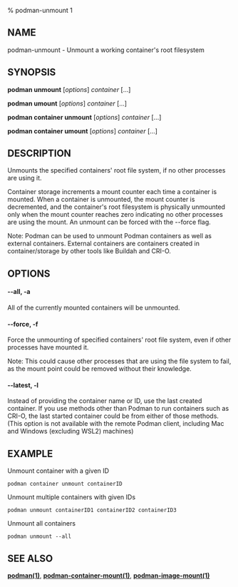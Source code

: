 % podman-unmount 1

## NAME
podman\-unmount - Unmount a working container's root filesystem

## SYNOPSIS
**podman unmount** [*options*] *container* [...]

**podman umount** [*options*] *container* [...]

**podman container unmount** [*options*] *container* [...]

**podman container umount** [*options*] *container* [...]

## DESCRIPTION
Unmounts the specified containers' root file system, if no other processes
are using it.

Container storage increments a mount counter each time a container is mounted.
When a container is unmounted, the mount counter is decremented, and the
container's root filesystem is physically unmounted only when the mount
counter reaches zero indicating no other processes are using the mount.
An unmount can be forced with the --force flag.

Note: Podman can be used to unmount Podman containers as well as external containers.
External containers are containers created in container/storage by other tools like
Buildah and CRI-O.

## OPTIONS
#### **--all**, **-a**

All of the currently mounted containers will be unmounted.

#### **--force**, **-f**

Force the unmounting of specified containers' root file system, even if other
processes have mounted it.

Note: This could cause other processes that are using the file system to fail,
as the mount point could be removed without their knowledge.

#### **--latest**, **-l**

Instead of providing the container name or ID, use the last created container.
If you use methods other than Podman to run containers such as CRI-O, the last
started container could be from either of those methods. (This option is not available with the remote Podman client, including Mac and Windows (excluding WSL2) machines)

## EXAMPLE

Unmount container with a given ID
```
podman container unmount containerID
```

Unmount multiple containers with given IDs
```
podman unmount containerID1 containerID2 containerID3
```

Unmount all containers
```
podman unmount --all
```

## SEE ALSO
**[podman(1)](podman.1.md)**, **[podman-container-mount(1)](podman-container-mount.1.md)**, **[podman-image-mount(1)](podman-image-mount.1.md)**

